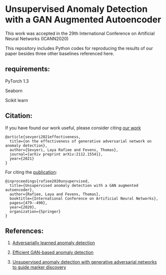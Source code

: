 # Unsupervised Anomaly Detection with a GAN Augmented Autoencoder 
This work was accepted in the 29th International Conference on Artificial Neural Networks (ICANN2020)

This repository includes Python codes for reproducing the results of our paper besides three other baselines referenced here.

## requirements:

PyTorch 1.3

Seaborn

Scikit learn

## Citation:

If you have found our work useful, please consider citing [our work](https://arxiv.org/abs/2112.15541)

```
@article{sevyeri2021effectiveness,
  title={on the effectiveness of generative adversarial network on anomaly detection},
  author={Sevyeri, Laya Rafiee and Fevens, Thomas},
  journal={arXiv preprint arXiv:2112.15541},
  year={2021}
}
```

For citing the [publication](https://link.springer.com/chapter/10.1007/978-3-030-61609-0_38):

```
@inproceedings{rafiee2020unsupervised,
  title={Unsupervised anomaly detection with a GAN augmented autoencoder},
  author={Rafiee, Laya and Fevens, Thomas},
  booktitle={International Conference on Artificial Neural Networks},
  pages={479--490},
  year={2020},
  organization={Springer}
}
```

## References:

1. [Adversarially learned anomaly detection](https://ieeexplore.ieee.org/stamp/stamp.jsp?arnumber=8594897&casa_token=Z_qOGEPCDycAAAAA:AFG84CIXLTMGrOcioInLaRv64YahtF4aletlDkUjeYZcwu5RWbcuMmzJ6qpePXjfrHQLv-F_EFk&tag=1)

2. [Efficient GAN-based anomaly detection](https://arxiv.org/pdf/1802.06222.pdf?source=post_page---------------------------)

3. [Unsupervised anomaly detection with generative adversarial networks to guide marker discovery](https://arxiv.org/pdf/1703.05921.pdf)


